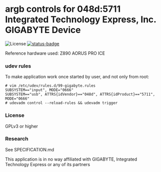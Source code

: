 # argb controls for 048d:5711 Integrated Technology Express, Inc. GIGABYTE Device 


![License](https://img.shields.io/badge/License-GPLv3-blue.svg) [![status-badge](https://ci.redrise.ru/api/badges/13/status.svg)](https://ci.redrise.ru/repos/13)

Reference hardware used: Z890 AORUS PRO ICE

### udev rules

To make application work once started by user, and not only from root:
```
# vim /etc/udev/rules.d/99-gigabyte.rules
SUBSYSTEM=="input", MODE="0666"
SUBSYSTEM=="usb", ATTRS{idVendor}=="048d", ATTRS{idProduct}=="5711", MODE="0666"
# udevadm control --reload-rules && udevadm trigger
```

### License
GPLv3 or higher

### Research

See SPECIFICATION.md

This application is in no way affiliated with GIGABYTE, Integrated Technology Express or any of its partners